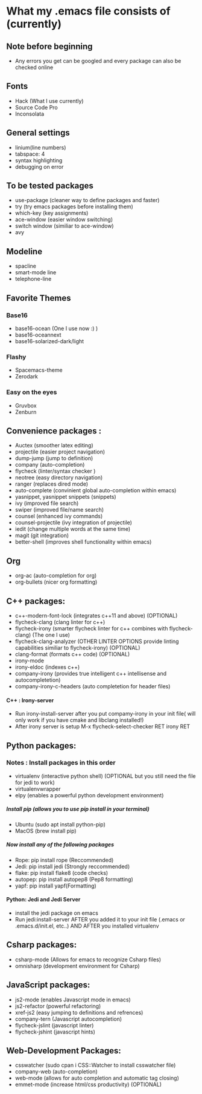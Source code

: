 # What my .emacs file consists of (currently)

## Note before beginning
- Any errors you get can be googled and every package can also be checked online 

## Fonts
- Hack (What I use currently)
- Source Code Pro
- Inconsolata

## General settings 
- linium(line numbers) 
- tabspace: 4 
- syntax highlighting
- debugging on error 

## To be tested packages
- use-package (cleaner way to define packages and faster)
- try (try emacs packages before installing them)
- which-key (key assignments)
- ace-window (easier window switching)
- switch window (similiar to ace-window)
- avy

## Modeline 
- spacline
- smart-mode line
- telephone-line

## Favorite Themes

### Base16 
- base16-ocean (One I use now :) )
- base16-oceannext
- base16-solarized-dark/light 

### Flashy    
- Spacemacs-theme
- Zerodark

### Easy on the eyes
- Gruvbox
- Zenburn

## Convenience packages :
- Auctex (smoother latex editing)
- projectile (easier project navigation) 
- dump-jump (jump to definition) 
- company (auto-completion)
- flycheck (linter/syntax checker ) 
- neotree (easy directory navigation)
- ranger (replaces dired mode)
- auto-complete (convinient global auto-completion within emacs)
- yasnippet, yasnippet snippets (snippets)
- ivy (improved file search)
- swiper (improved file/name search)
- counsel (enhanced ivy commands)
- counsel-projectile (ivy integration of projectile)
- iedit (change multiple words at the same time)
- magit (git integration)
- better-shell (improves shell functionality within emacs)

## Org
- org-ac (auto-completion for org)
- org-bullets (nicer org formatting)

## C++ packages: 
- c++-modern-font-lock (integrates c++11 and above) (OPTIONAL)
- flycheck-clang (clang linter for c++) 
- flycheck-irony (smarter flycheck linter for c++ combines with flycheck-clang) (The one I use)
- flycheck-clang-analyzer (OTHER LINTER OPTIONS provide linting capabilities similiar to flycheck-irony) (OPTIONAL)
- clang-format (formats c++ code) (OPTIONAL)
- irony-mode 
- irony-eldoc (indexes c++)
- company-irony (provides true intelligent c++ intellisense and autocompletetion)
- company-irony-c-headers (auto completetion for header files)
#### C++ : Irony-server
- Run irony-install-server after you put compamy-irony in your init file( will only work if you have cmake and libclang installed!)
- After irony server is setup M-x flycheck-select-checker RET irony RET

## Python packages: 

### Notes : Install packages in this order
- virtualenv (interactive python shell) (OPTIONAL but you still need the file for jedi to work)
- virtualenvwrapper
- elpy (enables a powerful python development environment)
##### Install pip (allows you to use pip install in your terminal)
- Ubuntu (sudo apt install python-pip)
- MacOS (brew install pip)
##### Now install any of the following packages
- Rope: pip install rope (Reccommended)
- Jedi: pip install jedi (Strongly reccommended)
- flake: pip install flake8 (code checks)
- autopep: pip install autopep8 (Pep8 formatting) 
- yapf: pip install yapf(Formatting)

#### Python: Jedi and Jedi Server 
- install the jedi package on emacs 
- Run jedi:install-server AFTER you added it to your init file (.emacs or .emacs.d/init.el, etc..) AND AFTER you installed virtualenv

## Csharp packages:
- csharp-mode (Allows for emacs to recognize Csharp files)
- omnisharp (development environment for Csharp)

## JavaScript packages:
- js2-mode (enables Javascript mode in emacs)
- js2-refactor (powerful refactoring)
- xref-js2 (easy jumping to definitions and refrences)
- company-tern (Javascript autocompletion)
- flycheck-jslint (javascript linter)
- flycheck-jshint (javascript hints)

## Web-Development Packages:
- csswatcher (sudo cpan i CSS::Watcher to install csswatcher file)
- company-web (auto-completion)
- web-mode (allows for auto completion and automatic tag closing) 
- emmet-mode (increase html/css productivity) (OPTIONAL)
